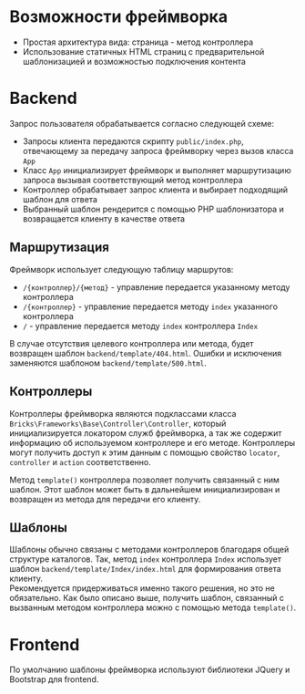 # Возможности фреймворка

* Простая архитектура вида: страница - метод контроллера
* Использование статичных HTML страниц с предварительной шаблонизацией и 
  возможностью подключения контента

# Backend

Запрос пользователя обрабатывается согласно следующей схеме:

* Запросы клиента передаются скрипту `public/index.php`, отвечающему за передачу 
  запроса фреймворку через вызов класса `App`
* Класс `App` инициализирует фреймворк и выполняет маршрутизацию запроса вызывая 
  соответствующий метод контроллера
* Контроллер обрабатывает запрос клиента и выбирает подходящий шаблон для ответа
* Выбранный шаблон рендерится с помощью PHP шаблонизатора и возвращается клиенту 
  в качестве ответа

## Маршрутизация

Фреймворк использует следующую таблицу маршрутов:

* `/{контроллер}/{метод}` - управление передается указанному методу контроллера
* `/{контроллер}` - управление передается методу `index` указанного контроллера
* `/` - управление передается методу `index` контроллера `Index`

В случае отсутствия целевого контроллера или метода, будет возвращен шаблон 
`backend/template/404.html`. Ошибки и исключения заменяются шаблоном 
`backend/template/500.html`.

## Контроллеры

Контроллеры фреймворка являются подклассами класса 
`Bricks\Frameworks\Base\Controller\Controller`, который инициализируется 
локатором служб фреймворка, а так же содержит информацию об используемом 
контроллере и его методе. Контроллеры могут получить доступ к этим данным с 
помощью свойство `locator`, `controller` и `action` соответственно.

Метод `template()` контроллера позволяет получить связанный с ним шаблон. Этот 
шаблон может быть в дальнейшем инициализирован и возвращен из метода для 
передачи его клиенту.

## Шаблоны

Шаблоны обычно связаны с методами контроллеров благодаря общей структуре 
каталогов. Так, метод `index` контроллера `Index` использует шаблон 
`backend/template/Index/index.html` для формирования ответа клиенту.  
Рекомендуется придерживаться именно такого решения, но это не обязательно. Как 
было описано выше, получить шаблон, связанный с вызванным методом контроллера 
можно с помощью метода `template()`.

# Frontend

По умолчанию шаблоны фреймворка используют библиотеки JQuery и Bootstrap для 
frontend.
